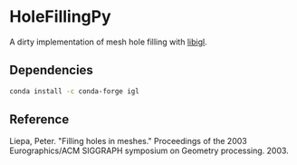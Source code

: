 # HoleFillingPy
A dirty implementation of mesh hole filling with [libigl](https://github.com/libigl/libigl-python-bindings).

## Dependencies
```bash
conda install -c conda-forge igl
```


## Reference
Liepa, Peter. "Filling holes in meshes." Proceedings of the 2003 Eurographics/ACM SIGGRAPH symposium on Geometry processing. 2003.
